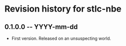 # Revision history for stlc-nbe

## 0.1.0.0 -- YYYY-mm-dd

* First version. Released on an unsuspecting world.
